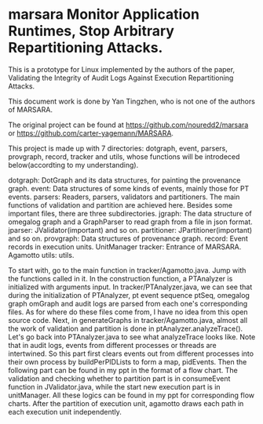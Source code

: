 # marsara Monitor Application Runtimes, Stop Arbitrary Repartitioning Attacks.
This is a prototype for Linux implemented by the authors of the paper, Validating the Integrity of Audit Logs Against Execution Repartitioning Attacks.

This document work is done by Yan Tingzhen, who is not one of the authors of MARSARA.

The original project can be found at https://github.com/nouredd2/marsara or https://github.com/carter-yagemann/MARSARA.

This project is made up with 7 directories: dotgraph, event, parsers, provgraph, record, tracker and utils, whose functions will be introdeced below(accordting to my understanding).

dotgraph: DotGraph and its data structures, for painting the provenance graph.
event: Data structures of some kinds of events, mainly those for PT events.
parsers: Readers, parsers, validators and partitioners. The main functions of validation and partition are achieved here. Besides some important files, there are three subdirectories.
  jgraph: The data structure of omegalog graph and a GraphParser to read graph from a file in json format.
  jparser: JValidator(important) and so on.
  partitioner: JPartitioner(important) and so on.
provgraph: Data structures of provenance graph.
record: Event records in execution units. UnitManager
tracker: Entrance of MARSARA. Agamotto
utils: utils.

To start with, go to the main function in tracker/Agamotto.java. Jump with the functions called in it. In the construction function, a PTAnalyzer is initialized with arguments input. In tracker/PTAnalyzer.java, we can see that during the initialization of PTAnalyzer, pt event sequence ptSeq, omegalog graph omGraph and audit logs are parsed from each one's corresponding files. As for where do these files come from, I have no idea from this open source code.
Next, in generateGraphs in tracker/Agamotto.java, almost all the work of validation and partition is done in ptAnalyzer.analyzeTrace(). Let's go back into PTAnalyzer.java to see what analyzeTrace looks like.
Note that in audit logs, events from different processes or threads are intertwined. So this part first clears events out from different processes into their own process by buildPerPIDLists to form a map, pidEvents.
Then the following part can be found in my ppt in the format of a flow chart.
The validation and checking whether to partition part is in consumeEvent function in JValidator.java, while the start new execution part is in unitManager. All these logics can be found in my ppt for corresponding flow charts.
After the partition of execution unit, agamotto draws each path in each execution unit independently.
